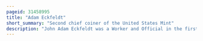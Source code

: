 ```yaml
---
pageid: 31458995
title: "Adam Eckfeldt"
short_summary: "Second chief coiner of the United States Mint"
description: "John Adam Eckfeldt was a Worker and Official in the first Years of the united States Mint. From 1814 until 1839 Eckfeldt served as the second chief Coin Maker of the Philadelphia Mint."
---
```

